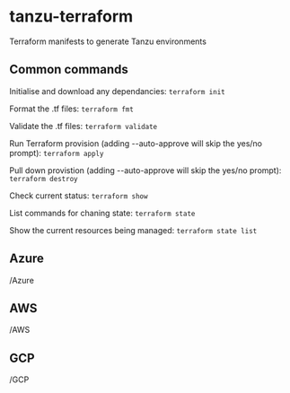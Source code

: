 # tanzu-terraform

Terraform manifests to generate Tanzu environments

## Common commands

Initialise and download any dependancies:
`terraform init`

Format the .tf files:
`terraform fmt`

Validate the .tf files:
`terraform validate`

Run Terraform provision (adding --auto-approve will skip the yes/no prompt):
`terraform apply`

Pull down provistion (adding --auto-approve will skip the yes/no prompt):
`terraform destroy`

Check current status:
`terraform show`

List commands for chaning state:
`terraform state`

Show the current resources being managed:
`terraform state list`

## Azure

/Azure

## AWS

/AWS

## GCP

/GCP
